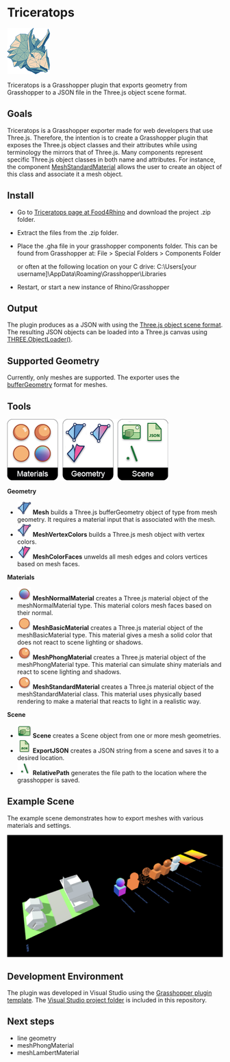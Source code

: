 # Triceratops

![Triceratops logo](threejs-exporter-icons/triceratops-logo-small.png)

Triceratops is a Grasshopper plugin that exports geometry from Grasshopper to a JSON file in the Three.js object scene format.

## Goals

Triceratops is a Grasshopper exporter made for web developers that use Three.js. Therefore, the intention is to create a Grasshopper plugin that exposes the Three.js object classes and their attributes while using terminology the mirrors that of Three.js. Many components represent specific Three.js object classes in both name and attributes. For instance, the component [MeshStandardMaterial](https://threejs.org/docs/#api/en/materials/MeshStandardMaterial) allows the user to create an object of this class and associate it a mesh object.

## Install

* Go to [Triceratops page at Food4Rhino](https://www.food4rhino.com/app/triceratops) and download the project .zip folder. 
* Extract the files from the .zip folder.
* Place the .gha file in your grasshopper components folder. This can be found from Grasshopper at:
  File > Special Folders > Components Folder

  or often at the following location on your C drive:
  C:\Users\[your username]\AppData\Roaming\Grasshopper\Libraries
* Restart, or start a new instance of Rhino/Grasshopper

## Output

The plugin produces as a JSON with using the [Three.js object scene format](https://github.com/mrdoob/three.js/wiki/JSON-Object-Scene-format-4). The resulting JSON objects can be loaded into a Three.js canvas using [THREE.ObjectLoader()](https://threejs.org/docs/#api/en/loaders/ObjectLoader).

## Supported Geometry

Currently, only meshes are supported. The exporter uses the [bufferGeometry](https://threejs.org/docs/#api/en/core/BufferGeometry) format for meshes.

## Tools

![Triceratops menu](threejs-exporter-icons/triceratops-panel.png)

**Geometry**
* ![Mesh](threejs-exporter-icons/Mesh.png) **Mesh** builds a Three.js bufferGeometry object of type from mesh geometry. It requires a material input that is associated with the mesh.
* ![MeshVertexColors](threejs-exporter-icons/MeshVertexColors.png) **MeshVertexColors** builds a Three.js mesh object with vertex colors.
* ![MeshColorFaces](threejs-exporter-icons/MeshColorFaces.png) **MeshColorFaces** unwelds all mesh edges and colors vertices based on mesh faces. 

**Materials**
* ![MeshNormalMaterial](threejs-exporter-icons/MeshNormalMaterial.png) **MeshNormalMaterial** creates a Three.js material object of the meshNormalMaterial type. This material colors mesh faces based on their normal.
* ![MeshBasicMaterial](threejs-exporter-icons/MeshBasicMaterial.png) **MeshBasicMaterial** creates a Three.js material object of the meshBasicMaterial type. This material gives a mesh a solid color that does not react to scene lighting or shadows. 
* ![MeshPhongMaterial](threejs-exporter-icons/MeshPhongMaterial.png) **MeshPhongMaterial** creates a Three.js material object of the meshPhongMaterial type. This material can simulate shiny materials and react to scene lighting and shadows.
* ![MeshStandardMaterial](threejs-exporter-icons/MeshStandardMaterial.png) **MeshStandardMaterial** creates a Three.js material object of the meshStandardMaterial class. This material uses physically based rendering to make a material that reacts to light in a realistic way.

**Scene**
* ![Scene](threejs-exporter-icons/Scene.png) **Scene** creates a Scene object from one or more mesh geometries.
* ![ExportJSON](threejs-exporter-icons/ExportJSON.png) **ExportJSON** creates a JSON string from a scene and saves it to a desired location.
* ![RelativePath](threejs-exporter-icons/RelativePath.png) **RelativePath** generates the file path to the location where the grasshopper is saved.

## Example Scene

The example scene demonstrates how to export meshes with various materials and settings.

![example scene](threejs-exporter-icons/example_scene.PNG)

## Development Environment

The plugin was developed in Visual Studio using the [Grasshopper plugin template](https://marketplace.visualstudio.com/items?itemName=McNeel.GrasshopperAssemblyforv6). The [Visual Studio project folder](https://github.com/meliharvey/Triceratops/tree/master/threejs-exporter) is included in this repository.

## Next steps

* line geometry
* meshPhongMaterial
* meshLambertMaterial
